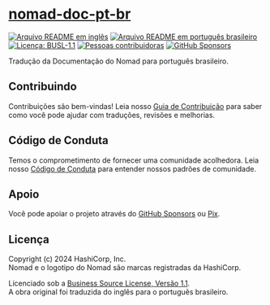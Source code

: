 # [nomad-doc-pt-br][page]

[![Arquivo README em inglês][badge-readme-en]][readme-en]
[![Arquivo README em português brasileiro][badge-readme-pt-br]][readme-pt-br]
[![Licença: BUSL-1.1][badge-license]][license]
[![Pessoas contribuidoras][badge-contributors]][contributors]
[![GitHub Sponsors][badge-github-sponsors]][github-sponsors]

Tradução da Documentação do Nomad para português brasileiro.

## Contribuindo

Contribuições são bem-vindas!
Leia nosso [Guia de Contribuição][contributing] para saber como você pode ajudar
com traduções, revisões e melhorias.

## Código de Conduta

Temos o comprometimento de fornecer uma comunidade acolhedora.
Leia nosso [Código de Conduta][code-of-conduct] para entender nossos padrões de
comunidade.

## Apoio

Você pode apoiar o projeto através do [GitHub Sponsors][github-sponsors] ou
[Pix][sponsor].

## Licença

Copyright (c) 2024 HashiCorp, Inc.<br>
Nomad e o logotipo do Nomad são marcas registradas da HashiCorp.

Licenciado sob a [Business Source License, Versão 1.1][license].<br>
A obra original foi traduzida do inglês para o português brasileiro.

[badge-contributors]: https://img.shields.io/github/contributors/docsdevbr/nomad-doc-pt-br

[badge-github-sponsors]: https://img.shields.io/github/sponsors/docsdevbr

[badge-license]: https://img.shields.io/badge/license-BUSL--1.1-green

[badge-readme-en]: https://img.shields.io/badge/lang-en-blue

[badge-readme-pt-br]: https://img.shields.io/badge/lang-pt--br-blue

[code-of-conduct]: https://github.com/docsdevbr/.github/blob/main/CODE_OF_CONDUCT.md

[contributing]: https://github.com/docsdevbr/.github/blob/main/CONTRIBUTING.md

[contributors]: https://github.com/docsdevbr/nomad-doc-pt-br/graphs/contributors

[github-sponsors]: https://github.com/sponsors/docsdevbr

[license]: LICENSE

[page]: https://docs.dev.br/docs/nomad/doc/

[readme-en]: README.EN.md

[readme-pt-br]: README.md

[sponsor]: https://docs.dev.br/apoie-o-projeto

